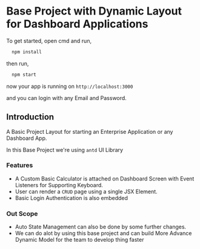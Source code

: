 
# Base Project with Dynamic Layout for Dashboard Applications

To get started, open cmd and run,
```bash
  npm install
```
then run,
```bash
  npm start
```
now your app is running on `http://localhost:3000`

and you can login with any Email and Password.
## Introduction

A Basic Project Layout for starting an Enterprise Application or any Dashboard App.

In this Base Project we're using `antd` UI Library


### Features
- A Custom Basic Calculator is attached on Dashboard Screen with Event Listeners for Supporting Keyboard.
- User can render a `CRUD` page using a single JSX Element.
- Basic Login Authentication is also embedded

### Out Scope
- Auto State Management can also be done by some further changes.
- We can do alot by using this base project and can build More Advance Dynamic Model for the team to develop thing faster
